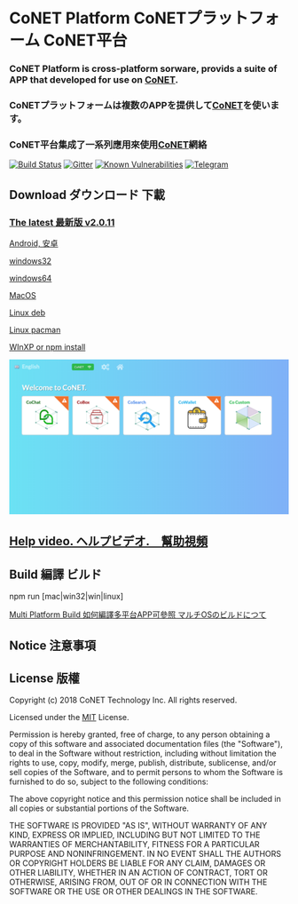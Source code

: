 # CoNET Platform CoNETプラットフォーム CoNET平台

### CoNET Platform is cross-platform sorware, provids a suite of APP that developed for use on [CoNET](https://github.com/QTGate/CoNET).
### CoNETプラットフォームは複数のAPPを提供して[CoNET](https://github.com/QTGate/CoNET)を使います。
### CoNET平台集成了一系列應用來使用[CoNET](https://github.com/QTGate/CoNET)網絡

[![Build Status](https://travis-ci.org/QTGate/QTGate-Desktop-Client.svg?branch=master)](https://travis-ci.org/QTGate/QTGate-Desktop-Client)
[![Gitter](https://img.shields.io/badge/chat-on%20gitter-blue.svg)](https://gitter.im/QTGate/Lobby)
[![Known Vulnerabilities](https://snyk.io/test/github/qtgate/qtgate-desktop-client/badge.svg)](https://snyk.io/test/github/qtgate/qtgate-desktop-client)
[![Telegram](https://img.shields.io/badge/telebot-community%20group-blue.svg)](https://t.me/joinchat/IpX64hGK_95XDTXit42vOg)

## Download ダウンロード 下載

### [The latest 最新版 v2.0.11](https://github.com/QTGate/QTGate-Desktop-Client/releases/latest/)

[Android, 安卓](https://github.com/QTGate/CoNETPlatform-Android)

[windows32](https://github.com/QTGate/QTGate-Desktop-Client/releases/download/v2.0.11/CoNET.Setup.2.0.11.ia32.exe)

[windows64](https://github.com/QTGate/QTGate-Desktop-Client/releases/download/v2.0.11/CoNET.Setup.2.0.11.exe)

[MacOS](https://github.com/QTGate/QTGate-Desktop-Client/releases/download/v2.0.11/CoNET-2.0.11.dmg)

[Linux deb](https://github.com/QTGate/QTGate-Desktop-Client/releases/download/v2.0.11/CoNET_2.0.11_amd64.deb)

[Linux pacman](https://github.com/QTGate/QTGate-Desktop-Client/releases/download/v2.0.11/CoNET-2.0.11.pacman)

[WInXP or npm install](https://github.com/QTGate/QTGate-Desktop-Client/wiki/WInXP%E4%BB%A5%E5%8F%8ANPM%E7%92%B0%E5%A2%83%E4%B8%8B%E5%AE%89%E8%A3%9DCoNET)

![http protocol](/resources/CoPlatform3.png?raw=true)


## [Help video. ヘルプビデオ.　幫助視頻](https://github.com/QTGate/QTGate-Desktop-Client/wiki)

## Build 編譯 ビルド

npm run [mac|win32|win|linux]

[Multi Platform Build 如何編譯多平台APP可參照 マルチOSのビルドにつて](https://www.electron.build/multi-platform-build)

## Notice 注意事項


## License 版權 

Copyright (c) 2018 CoNET Technology Inc. All rights reserved.

Licensed under the [MIT](LICENSE) License.

Permission is hereby granted, free of charge, to any person obtaining a copy
of this software and associated documentation files (the "Software"), to deal
in the Software without restriction, including without limitation the rights
to use, copy, modify, merge, publish, distribute, sublicense, and/or sell
copies of the Software, and to permit persons to whom the Software is
furnished to do so, subject to the following conditions:

The above copyright notice and this permission notice shall be included in
all copies or substantial portions of the Software.

THE SOFTWARE IS PROVIDED "AS IS", WITHOUT WARRANTY OF ANY KIND, EXPRESS OR
IMPLIED, INCLUDING BUT NOT LIMITED TO THE WARRANTIES OF MERCHANTABILITY,
FITNESS FOR A PARTICULAR PURPOSE AND NONINFRINGEMENT. IN NO EVENT SHALL THE
AUTHORS OR COPYRIGHT HOLDERS BE LIABLE FOR ANY CLAIM, DAMAGES OR OTHER
LIABILITY, WHETHER IN AN ACTION OF CONTRACT, TORT OR OTHERWISE, ARISING FROM,
OUT OF OR IN CONNECTION WITH THE SOFTWARE OR THE USE OR OTHER DEALINGS IN
THE SOFTWARE.